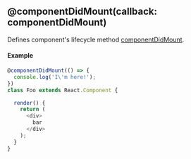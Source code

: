 ## @componentDidMount(callback: componentDidMount)

Defines component's lifecycle method [componentDidMount](https://facebook.github.io/react/docs/component-specs.html#mounting-componentdidmount).

#### Example

```js
@componentDidMount(() => {
  console.log('I\'m here!');
})
class Foo extends React.Component {

  render() {
    return (
      <div>
        bar
      </div>
    );
  }
}
```
